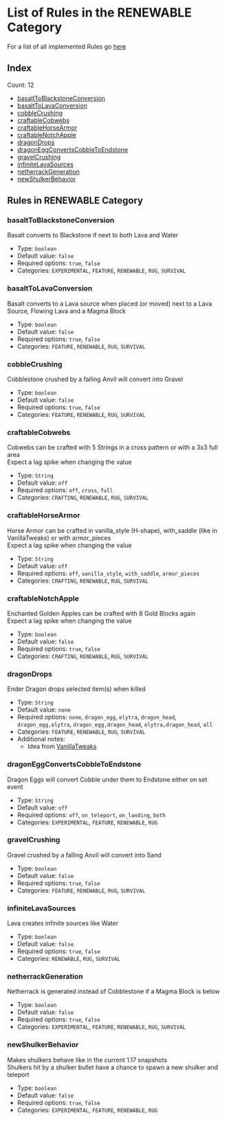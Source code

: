 # List of Rules in the RENEWABLE Category

For a list of all implemented Rules go [here](../README.md)
## Index
Count: 12
- [basaltToBlackstoneConversion](#basalttoblackstoneconversion)
- [basaltToLavaConversion](#basalttolavaconversion)
- [cobbleCrushing](#cobblecrushing)
- [craftableCobwebs](#craftablecobwebs)
- [craftableHorseArmor](#craftablehorsearmor)
- [craftableNotchApple](#craftablenotchapple)
- [dragonDrops](#dragondrops)
- [dragonEggConvertsCobbleToEndstone](#dragoneggconvertscobbletoendstone)
- [gravelCrushing](#gravelcrushing)
- [infiniteLavaSources](#infinitelavasources)
- [netherrackGeneration](#netherrackgeneration)
- [newShulkerBehavior](#newshulkerbehavior)

## Rules in RENEWABLE Category

### basaltToBlackstoneConversion
Basalt converts to Blackstone if next to both Lava and Water    
- Type: `boolean`
- Default value: `false`
- Required options: `true`, `false`
- Categories: `EXPERIMENTAL`, `FEATURE`, `RENEWABLE`, `RUG`, `SURVIVAL`

### basaltToLavaConversion
Basalt converts to a Lava source when placed (or moved) next to a Lava Source, Flowing Lava and a Magma Block    
- Type: `boolean`
- Default value: `false`
- Required options: `true`, `false`
- Categories: `FEATURE`, `RENEWABLE`, `RUG`, `SURVIVAL`

### cobbleCrushing
Cobblestone crushed by a falling Anvil will convert into Gravel    
- Type: `boolean`
- Default value: `false`
- Required options: `true`, `false`
- Categories: `FEATURE`, `RENEWABLE`, `RUG`, `SURVIVAL`

### craftableCobwebs
Cobwebs can be crafted with 5 Strings in a cross pattern or with a 3x3 full area  
Expect a lag spike when changing the value  
- Type: `String`
- Default value: `off`
- Required options: `off`, `cross`, `full`
- Categories: `CRAFTING`, `RENEWABLE`, `RUG`, `SURVIVAL`

### craftableHorseArmor
Horse Armor can be crafted in vanilla_style (H-shape), with_saddle (like in VanillaTweaks) or with armor_pieces  
Expect a lag spike when changing the value  
- Type: `String`
- Default value: `off`
- Required options: `off`, `vanilla_style`, `with_saddle`, `armor_pieces`
- Categories: `CRAFTING`, `RENEWABLE`, `RUG`, `SURVIVAL`

### craftableNotchApple
Enchanted Golden Apples can be crafted with 8 Gold Blocks again  
Expect a lag spike when changing the value  
- Type: `boolean`
- Default value: `false`
- Required options: `true`, `false`
- Categories: `CRAFTING`, `RENEWABLE`, `RUG`, `SURVIVAL`

### dragonDrops
Ender Dragon drops selected item(s) when killed    
- Type: `String`
- Default value: `none`
- Required options: `none`, `dragon_egg`, `elytra`, `dragon_head`, `dragon_egg,elytra`, `dragon_egg,dragon_head`, `elytra,dragon_head`, `all`
- Categories: `FEATURE`, `RENEWABLE`, `RUG`, `SURVIVAL`
- Additional notes:
  - Idea from [VanillaTweaks](https://vanillatweaks.net/picker/datapacks/)

### dragonEggConvertsCobbleToEndstone
Dragon Eggs will convert Cobble under them to Endstone either on set event    
- Type: `String`
- Default value: `off`
- Required options: `off`, `on_teleport`, `on_landing`, `both`
- Categories: `EXPERIMENTAL`, `FEATURE`, `RENEWABLE`, `RUG`

### gravelCrushing
Gravel crushed by a falling Anvil will convert into Sand    
- Type: `boolean`
- Default value: `false`
- Required options: `true`, `false`
- Categories: `FEATURE`, `RENEWABLE`, `RUG`, `SURVIVAL`

### infiniteLavaSources
Lava creates infinite sources like Water    
- Type: `boolean`
- Default value: `false`
- Required options: `true`, `false`
- Categories: `RENEWABLE`, `RUG`, `SURVIVAL`

### netherrackGeneration
Netherrack is generated instead of Cobblestone if a Magma Block is below    
- Type: `boolean`
- Default value: `false`
- Required options: `true`, `false`
- Categories: `EXPERIMENTAL`, `FEATURE`, `RENEWABLE`, `RUG`, `SURVIVAL`

### newShulkerBehavior
Makes shulkers behave like in the current 1.17 snapshots  
Shulkers hit by a shulker bullet have a chance to spawn a new shulker and teleport  
- Type: `boolean`
- Default value: `false`
- Required options: `true`, `false`
- Categories: `EXPERIMENTAL`, `FEATURE`, `RENEWABLE`, `RUG`

